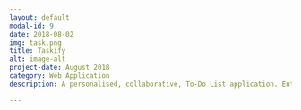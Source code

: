 ```yaml
---
layout: default
modal-id: 9
date: 2018-08-02
img: task.png
title: Taskify
alt: image-alt
project-date: August 2018
category: Web Application
description: A personalised, collaborative, To-Do List application. Enter a users email to create a personal Task List just for the two of you. This makes keeping track of group goals and progress a breeze. <br> Check it out here <a href="https://taskifyyy.firebaseapp.com/"> Taskify!</a>   Or have a look at the<a href="https://github.com/Aveek-Saha/Taskify/"> Repository! </a> <br><div>Icons made by <a href="https://www.flaticon.com/authors/those-icons" title="Those Icons">Those Icons</a> from <a href="https://www.flaticon.com/" title="Flaticon">www.flaticon.com</a> is licensed by <a href="http://creativecommons.org/licenses/by/3.0/" title="Creative Commons BY 3.0" target="_blank">CC 3.0 BY</a></div>

---
```

